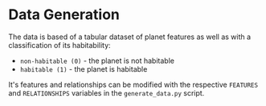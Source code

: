 # Data Generation

The data is based of a tabular dataset of planet features as well as with a classification of its habitability:

-   `non-habitable (0)` - the planet is not habitable
-   `habitable (1)` - the planet is habitable

It's features and relationships can be modified with the respective `FEATURES` and `RELATIONSHIPS` variables in the `generate_data.py` script.
